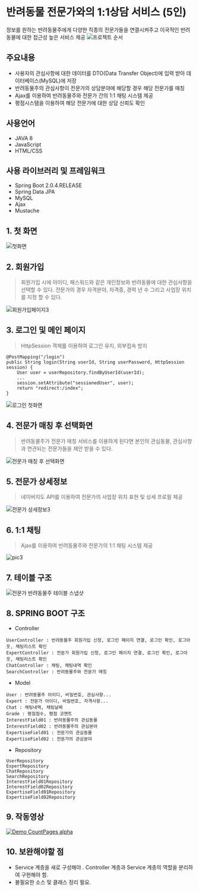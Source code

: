 # 반려동물 전문가와의 1:1상담 서비스 (5인)
정보를 원하는 반려동물주에게 다양한 직종의 전문가들을 연결시켜주고 이국적인 반려동물에 대한 접근성 높은 서비스 제공
![프로젝트 순서](https://user-images.githubusercontent.com/37195463/134910707-44837743-2301-4e59-ac58-f4c3cf3df763.png)


## 주요내용
+ 사용자의 관심사항에 대한 데이터를 DTO(Data Transfer Object)에 입력 받아 데이터베이스(MySQL)에 저장
+ 반려동물주의 관심사항이 전문가의 상담분야에 해당할 경우 해당 전문가를 매칭
+ Ajax를 이용하여 반려동물주와 전문가 간의 1:1 채팅 시스템 제공
+ 평점시스템을 이용하여 해당 전문가에 대한 상담 신뢰도 확인

## 사용언어
+ JAVA 8
+ JavaScript
+ HTML/CSS

## 사용 라이브러리 및 프레임워크
+ Spring Boot 2.0.4.RELEASE
+ Spring Data JPA
+ MySQL
+ Ajax
+ Mustache


## 1. 첫 화면
![첫화면](https://user-images.githubusercontent.com/37195463/134910441-0dbe95ff-6a76-47b6-afd0-1ea838321c21.png)


## 2. 회원가입
> 회원가입 시에 아이디, 패스워드와 같은 개인정보와 반려동물에 대한 관심사항을 선택할 수 있다. 전문가의 경우 자격분야, 자격증, 경력 년 수 그리고 사업장 위치를 지정 할 수 있다.

![회원가입페이지3](https://user-images.githubusercontent.com/37195463/134910488-8edb897e-4298-4c94-8973-fa69c97adb2c.png)

## 3. 로그인 및 메인 페이지
> HttpSession 객체를 이용하여 로그인 유지, 외부접속 방지

```
@PostMapping("/login")
public String login(String userId, String userPassword, HttpSession session) {
    User user = userRepository.findByUserId(userId);
    ...
    session.setAttribute("sessionedUser", user);
    return "redirect:/index";
}
```
![로그인 첫화면](https://user-images.githubusercontent.com/37195463/134910500-5652ec3d-c7cc-4c81-8d70-03f83d9d26fc.png)

## 4. 전문가 매칭 후 선택화면
> 반려동물주가 전문가 매칭 서비스를 이용하게 된다면 본인의 관심동물, 관심사항과 연관되는 전문가들을 제안 받을 수 있다.

![전문가 매칭 후 선택화면](https://user-images.githubusercontent.com/37195463/134910519-791b4f76-8910-4abd-b96a-dd005ffc6892.png)

## 5. 전문가 상세정보
> 네이버지도 API를 이용하여 전문가의 사업장 위치 표현 및 상세 프로필 제공

![전문가 상세정보3](https://user-images.githubusercontent.com/37195463/134910539-c5980a7f-b738-4ae3-ac63-6548b660a0d3.png)


## 6. 1:1 채팅
> Ajax를 이용하여 반려동물주와 전문가의 1:1 채팅 시스템 제공

![pic3](https://user-images.githubusercontent.com/37195463/134910608-3b17ec62-0f21-4767-8259-dd6382ce8dd0.png)

## 7. 테이블 구조

![전문가 반려동물주 테이블 스냅샷](https://user-images.githubusercontent.com/37195463/134910650-a508e15d-2013-4fc8-a259-44d94b95ace2.png)

## 8. SPRING BOOT 구조
+ Controller
```
UserController : 반려동물주 회원가입 신청, 로그인 페이지 연결, 로그인 확인, 로그아웃, 채팅리스트 확인
ExpertController : 전문가 회원가입 신청, 로그인 페이지 연결, 로그인 확인, 로그아웃, 채팅리스트 확인
ChatController : 채팅, 채팅내역 확인
SearchController : 반려동물주와 전문가 매칭
```	
    
+ Model
```
User : 반려동물주 아이디, 비밀번호, 관심사항...
Expert : 전문가 아이디, 비밀번호, 자격사항...
Chat : 채팅내역, 채팅날짜
Grade : 평점점수, 평점 코멘트
InterestField01 : 반려동물주의 관심동물
InterestField02 : 반려동물주의 관심분야
ExpertiseField01 : 전문가의 관심동물
ExpertiseField02 : 전문가의 관심분야
```

+ Repository 
```
UserRepository
ExpertRepository 
ChatRepository
SearchRepository
InterestField01Repository
InterestField02Repository
ExpertiseField01Repository
ExpertiseField02Repository
```

## 9. 작동영상
[![Demo CountPages alpha](https://j.gifs.com/p8rxX6.gif)](https://www.youtube.com/watch?v=DRu6QQeXOZY)


## 10. 보완해야할 점
+ Service 계층을 새로 구성해야 . Controller 계층과 Service 계층의 역할을 분리하여 구현해야 함.
+ 불필요한 소스 및 클래스 정리 필요.
